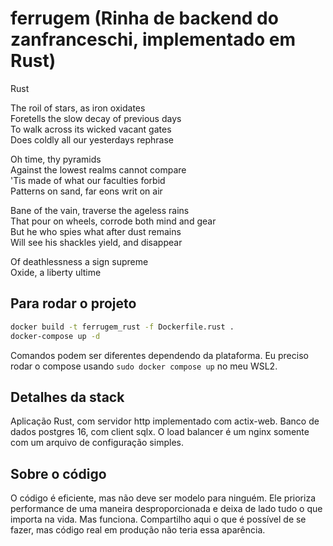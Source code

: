 # ferrugem (Rinha de backend do zanfranceschi, implementado em Rust)

Rust

The roil of stars, as iron oxidates  
Foretells the slow decay of previous days  
To walk across its wicked vacant gates  
Does coldly all our yesterdays rephrase

Oh time, thy pyramids  
Against the lowest realms cannot compare  
'Tis made of what our faculties forbid  
Patterns on sand, far eons writ on air

Bane of the vain, traverse the ageless rains  
That pour on wheels, corrode both mind and gear  
But he who spies what after dust remains  
Will see his shackles yield, and disappear

Of deathlessness a sign supreme  
Oxide, a liberty ultime

## Para rodar o projeto

```bash
docker build -t ferrugem_rust -f Dockerfile.rust .
docker-compose up -d
```

Comandos podem ser diferentes dependendo da plataforma. Eu preciso rodar o compose usando `sudo docker compose up` no meu WSL2.

## Detalhes da stack

Aplicação Rust, com servidor http implementado com actix-web. Banco de dados postgres 16, com client sqlx. O load balancer é um nginx somente com um arquivo de configuração simples.

## Sobre o código

O código é eficiente, mas não deve ser modelo para ninguém. Ele prioriza performance de uma maneira desproporcionada e deixa de lado tudo o que importa na vida. Mas funciona. Compartilho aqui o que é possível de se fazer, mas código real em produção não teria essa aparência.
